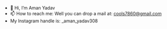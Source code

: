 - 👋 Hi, I’m Aman Yadav
- 📫 How to reach me: Well you can drop a mail at: cools7860@gmail.com 
- My Instagram handle is: _aman_yadav308

<!---
SA3008/SA3008 is a ✨ special ✨ repository because its `README.md` (this file) appears on your GitHub profile.
You can click the Preview link to take a look at your changes.
--->
